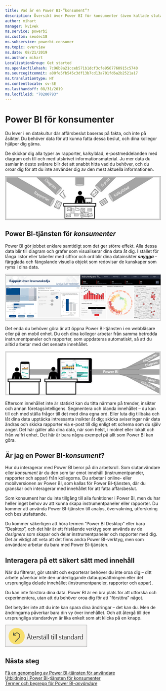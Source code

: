 ```yaml
---
title: Vad är en Power BI-”konsument”?
description: Översikt över Power BI för konsumenter (även kallade slutanvändare eller affärsanvändare).
author: mihart
manager: kvivek
ms.service: powerbi
ms.custom: seodec18
ms.subservice: powerbi-consumer
ms.topic: overview
ms.date: 08/21/2019
ms.author: mihart
LocalizationGroup: Get started
ms.openlocfilehash: 7c96b8a21cceb571b1dcf3cfe9567760915c5740
ms.sourcegitcommit: a00fe5fb545c3df13b7cd13a701fd6a2b2521a17
ms.translationtype: HT
ms.contentlocale: sv-SE
ms.lasthandoff: 08/31/2019
ms.locfileid: "70200793"
---
```

# <a name="power-bi-for-consumers"></a>Power BI för konsumenter

Du lever i en datakultur där affärsbeslut baseras på fakta, och inte på åsikter. Du behöver data för att kunna fatta dessa beslut, och dina kollegor hjälper dig gärna.     
 
De skickar dig alla typer av rapporter, kalkylblad, e-postmeddelanden med diagram och till och med utskrivet informationsmaterial. Ju mer data du samlar in desto svårare blir det att snabbt hitta vad du behöver, och du oroar dig för att du inte använder dig av den mest aktuella informationen.  
 
![Power BI-instrumentpanel](media/end-user-consumer/power-bi-consumer-pipes.png)

## <a name="the-power-bi-service-for-consumers"></a>Power BI-tjänsten för *konsumenter*

Power BI gör jobbet enklare samtidigt som det ger större effekt. Alla dessa data blir till diagram och grafer som visualiserar dina data åt dig. I stället för långa listor eller tabeller med siffror och ord blir dina datainsikter ***snygga*** – färgglada och fängslande visuella objekt som redovisar de kunskaper som ryms i dina data. 

![Power BI-instrumentpanel](media/end-user-consumer/power-bi-consumer-examples.png)
 
Det enda du behöver göra är att öppna Power BI-tjänsten i en webbläsare eller på en mobil enhet. Du och dina kollegor arbetar från samma betrodda instrumentpaneler och rapporter, som uppdateras automatiskt, så att du alltid arbetar med det senaste innehållet.   

![Power BI-instrumentpanel](media/end-user-consumer/power-bi-funnel.png)

Eftersom innehållet inte är statiskt kan du titta närmare på trender, insikter och annan företagsintelligens. Segmentera och blanda innehållet – du kan till och med ställa frågor till det med dina egna ord. Eller luta dig tillbaka och låt dina data upptäcka intressanta insikter åt dig; skicka aviseringar när data ändras och skicka rapporter via e-post till dig enligt ett schema som du själv anger. Det här gäller alla dina data, när som helst, i molnet eller lokalt och från valfri enhet. Det här är bara några exempel på allt som Power BI kan göra. 

## <a name="am-i-a-power-bi-consumer"></a>Är jag en Power BI-*konsument*?

Hur du interagerar med Power BI beror på din arbetsroll. Som slutanvändare eller *konsument* är du den som tar emot innehåll (instrumentpaneler, rapporter och appar) från kollegorna. Du arbetar i online- eller mobilversionen av Power BI, som kallas för Power BI-tjänsten, där du granskar och interagerar med innehållet för att fatta affärsbeslut. 
   
Som konsument har du inte tillgång till alla funktioner i Power BI, men du har heller inget behov av att kunna skapa instrumentpaneler eller rapporter. Du kommer att använda Power BI-tjänsten till analys, övervakning, utforskning och beslutsfattande. 

Du kommer säkerligen att höra termen ”Power BI Desktop” eller bara ”Desktop”, och det här är ett fristående verktyg som används av de *designers* som skapar och delar instrumentpaneler och rapporter med dig.  Det är viktigt att veta att det finns andra Power BI-verktyg, men som användare arbetar du bara med Power BI-tjänsten. 


## <a name="safely-interact-with-content"></a>Interagera på ett säkert sätt med innehåll 
När du filtrerar, gör utsnitt och exporterar behöver du inte oroa dig – ditt arbete påverkar inte den underliggande datauppsättningen eller det ursprungliga delade innehållet (instrumentpaneler, rapporter och appar).  

Du kan inte förstöra dina data.  Power BI är en bra plats för att utforska och experimentera, utan att du behöver oroa dig för att ”förstöra” något.  
 
Det betyder inte att du inte kan spara dina ändringar – det kan du. Men de ändringarna påverkar bara din vy över innehållet. Och att återgå till den ursprungliga standardvyn är lika enkelt som att klicka på en knapp.  

![Power BI-instrumentpanel](media/end-user-consumer/power-bi-reset.png)


## <a name="next-steps"></a>Nästa steg

[Få en genomgång av Power BI-tjänsten för användare](end-user-reading-view.md)    
[Utbildning i Power BI-tjänsten för konsumenter](https://docs.microsoft.com/en-us/learn/paths/consume-data-with-power-bi/)    
[Termer och begrepp för Power BI-*användare*](end-user-basic-concepts.md)    

